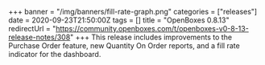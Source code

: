 +++
banner = "/img/banners/fill-rate-graph.png"
categories = ["releases"]
date = 2020-09-23T21:50:00Z
tags = []
title = "OpenBoxes 0.8.13"
redirectUrl = "https://community.openboxes.com/t/openboxes-v0-8-13-release-notes/308"
+++
This release includes improvements to the Purchase Order feature, new
Quantity On Order reports, and a fill rate indicator for the dashboard.

<!--more-->


